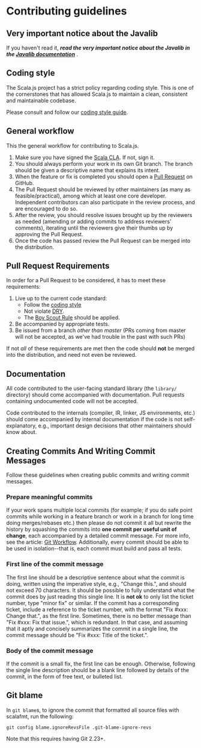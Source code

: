 # Contributing guidelines

## Very important notice about the Javalib

If you haven't read it, ***read the very important notice about the Javalib
in the [Javalib documentation](./JAVALIB.md)*** .

## Coding style

The Scala.js project has a strict policy regarding coding style.
This is one of the cornerstones that has allowed Scala.js to maintain a clean, consistent and maintainable codebase.

Please consult and follow our [coding style guide](./CODINGSTYLE.md).

## General workflow

This the general workflow for contributing to Scala.js.

1.  Make sure you have signed the
    [Scala CLA](https://www.lightbend.com/contribute/cla/scala).
    If not, sign it.
2.  You should always perform your work in its own Git branch.
    The branch should be given a descriptive name that explains its intent.
3.  When the feature or fix is completed you should open a
    [Pull Request](https://help.github.com/articles/about-pull-requests/) on GitHub.
4.  The Pull Request should be reviewed by other maintainers (as many as feasible/practical),
    among which at least one core developer.
    Independent contributors can also participate in the review process,
    and are encouraged to do so.
5.  After the review, you should resolve issues brought up by the reviewers as needed
    (amending or adding commits to address reviewers' comments), iterating until
    the reviewers give their thumbs up by approving the Pull Request.
6.  Once the code has passed review the Pull Request can be merged into the distribution.

## Pull Request Requirements

In order for a Pull Request to be considered, it has to meet these requirements:

1.  Live up to the current code standard:
    - Follow the [coding style](./CODINGSTYLE.md)
    - Not violate [DRY](https://en.wikipedia.org/wiki/Don%27t_repeat_yourself).
    - The [Boy Scout Rule](https://medium.com/@biratkirat/step-8-the-boy-scout-rule-robert-c-martin-uncle-bob-9ac839778385) should be applied.
2.  Be accompanied by appropriate tests.
3.  Be issued from a branch *other than master* (PRs coming from master will not be accepted, as we've had trouble in the past with such PRs)

If not *all* of these requirements are met then the code should **not** be
merged into the distribution, and need not even be reviewed.

## Documentation

All code contributed to the user-facing standard library (the `library/`
directory) should come accompanied with documentation.
Pull requests containing undocumented code will not be accepted.

Code contributed to the internals (compiler, IR, linker, JS environments, etc.)
should come accompanied by internal documentation if the code is not
self-explanatory, e.g., important design decisions that other maintainers
should know about.

## Creating Commits And Writing Commit Messages

Follow these guidelines when creating public commits and writing commit messages.

### Prepare meaningful commits

If your work spans multiple local commits (for example; if you do safe point
commits while working in a feature branch or work in a branch for long time
doing merges/rebases etc.) then please do not commit it all but rewrite the
history by squashing the commits into **one commit per useful unit of
change**, each accompanied by a detailed commit message.
For more info, see the article:
[Git Workflow](https://sandofsky.com/blog/git-workflow.html).
Additionally, every commit should be able to be used in isolation--that is,
each commit must build and pass all tests.

### First line of the commit message

The first line should be a descriptive sentence about what the commit is
doing, written using the imperative style, e.g., "Change this.", and should
not exceed 70 characters.
It should be possible to fully understand what the commit does by just
reading this single line.
It is **not ok** to only list the ticket number, type "minor fix" or similar.
If the commit has a corresponding ticket, include a reference to the ticket
number, with the format "Fix #xxx: Change that.", as the first line.
Sometimes, there is no better message than "Fix #xxx: Fix that issue.",
which is redundant.
In that case, and assuming that it aptly and concisely summarizes the commit
in a single line, the commit message should be "Fix #xxx: Title of the ticket.".

### Body of the commit message

If the commit is a small fix, the first line can be enough.
Otherwise, following the single line description should be a blank line
followed by details of the commit, in the form of free text, or bulleted list.

## Git blame

In `git blame`s, to ignore the commit that formatted all source files with
scalafmt, run the following:

```
git config blame.ignoreRevsFile .git-blame-ignore-revs
```

Note that this requires having Git 2.23+.
